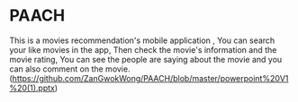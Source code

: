 # PAACH
This is a movies recommendation's mobile application , You can search your like movies in the app, Then check the movie's information and the movie rating, You can see the people are saying about the movie and you can also comment on the movie.
(https://github.com/ZanGwokWong/PAACH/blob/master/powerpoint%20V1%20(1).pptx)
